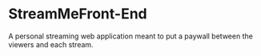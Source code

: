 # StreamMeFront-End
A personal streaming web application meant  to put a paywall between the viewers and each stream.
